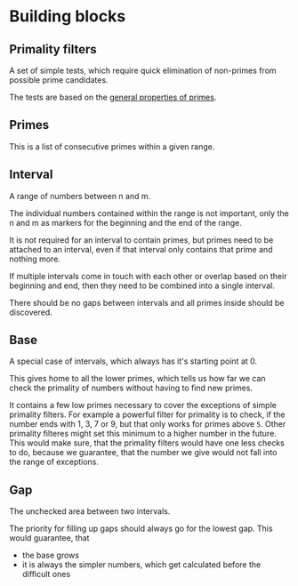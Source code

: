 # Building blocks

## Primality filters

A set of simple tests, which require quick elimination of non-primes from possible prime candidates.

The tests are based on the [general properties of primes](./general-properties-of-primes.md).

## Primes

This is a list of consecutive primes within a given range.

## Interval

A range of numbers between n and m.

The individual numbers contained within the range is not important, only the n and m as markers for the beginning and the end of the range.

It is not required for an interval to contain primes, but primes need to be attached to an interval, even if that interval only contains that prime and nothing more.

If multiple intervals come in touch with each other or overlap based on their beginning and end, then they need to be combined into a single interval.

There should be no gaps between intervals and all primes inside should be discovered.

## Base

A special case of intervals, which always has it's starting point at 0.

This gives home to all the lower primes, which tells us how far we can check the primality of numbers without having to find new primes.

It contains a few low primes necessary to cover the exceptions of simple primality filters. For example a powerful filter for primality is to check, if the number ends with 1, 3, 7 or 9, but that only works for primes above `5`. Other primality filteres might set this minimum to a higher number in the future. This would make sure, that the primality filters would have one less checks to do, because we guarantee, that the number we give would not fall into the range of exceptions.

## Gap

The unchecked area between two intervals.

The priority for filling up gaps should always go for the lowest gap. This would guarantee, that

* the base grows
* it is always the simpler numbers, which get calculated before the difficult ones
